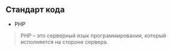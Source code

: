 ## Стандарт кода

- PHP
> PHP – это серверный язык программирования, который исполняется на стороне сервера.